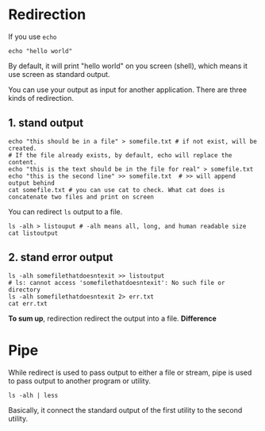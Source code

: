 # Redirection

If you use `echo`
```console
echo "hello world"
```
By default, it will print "hello world" on you screen (shell), which means it use screen as standard output.

You can use your output as input for another application. There are three kinds of redirection.
## 1. stand output
```console
echo "this should be in a file" > somefile.txt # if not exist, will be created.
# If the file already exists, by default, echo will replace the content.
echo "this is the text should be in the file for real" > somefile.txt 
echo "this is the second line" >> somefile.txt  # >> will append output behind
cat somefile.txt # you can use cat to check. What cat does is concatenate two files and print on screen
```
You can redirect `ls` output to a file.
```console
ls -alh > listouput # -alh means all, long, and human readable size
cat listoutput
```

## 2. stand error output
```console
ls -alh somefilethatdoesntexit >> listoutput
# ls: cannot access 'somefilethatdoesntexit': No such file or directory
ls -alh somefilethatdoesntexit 2> err.txt
cat err.txt
```

**To sum up**, redirection redirect the output into a file.
**Difference**



# Pipe
While redirect is used to pass output to either a file or stream, pipe is used to pass output to another program or utility.
```console
ls -alh | less
```
Basically, it connect the standard output of the first utility to the second utility.
